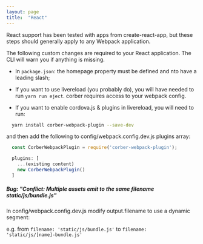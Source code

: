 ```yaml
---
layout: page
title:  "React"
---
```


React support has been tested with apps from create-react-app, but
these steps should generally apply to any Webpack application.

The following custom changes are required to your React application. The CLI will warn you if anything is missing.

- In `package.json`: the homepage property must be defined and nto have
  a leading slash;

- If you want to use livereload (you probably do), you will have needed
  to run `yarn run eject`. corber requires access to your webpack
config.

- If you want to enable cordova.js & plugins in livereload, you will need to run:

```bash
  yarn install corber-webpack-plugin --save-dev
```

and then add the following to config/webpack.config.dev.js plugins array:

```javascript
  const CorberWebpackPlugin = require('corber-webpack-plugin');

  plugins: [
    ...(existing content)
    new CorberWebpackPlugin()
  ]
```

##### Bug: "Conflict: Multiple assets emit to the same filename static/js/bundle.js"

In config/webpack.config.dev.js modify output.filename to use a
dynamic segment:

e.g. from `filename: 'static/js/bundle.js'` to `filename: 'static/js/[name]-bundle.js'`
